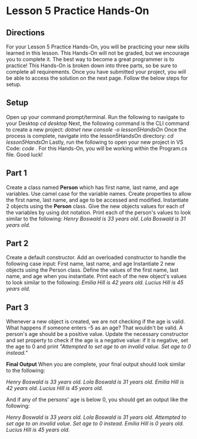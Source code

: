 # Lesson 5 Practice Hands-On

## Directions

For your Lesson 5 Practice Hands-On, you will be practicing your new skills learned in this lesson. This Hands-On will not be graded, but we encourage you to complete it. The best way to become a great programmer is to practice! This Hands-On is broken down into three parts, so be sure to complete all requirements. Once you have submitted your project, you will be able to access the solution on the next page. Follow the below steps for setup.

## Setup

Open up your command prompt/terminal.
Run the following to navigate to your Desktop
_cd desktop_
Next, the following command is the CLI command to create a new project:
_dotnet new console -o lesson5HandsOn_
Once the process is complete, navigate into the lesson5HandsOn directory:
_cd lesson5HandsOn_
Lastly, run the following to open your new project in VS Code:
_code ._
For this Hands-On, you will be working within the Program.cs file. Good luck!

## Part 1

Create a class named **Person** which has first name, last name, and age variables.
Use camel case for the variable names.
Create properties to allow the first name, last name, and age to be accessed and modified.
Instantiate 2 objects using the **Person** class.
Give the new objects values for each of the variables by using dot notation.
Print each of the person's values to look similar to the following:
_Henry Boswald is 33 years old._
_Lola Boswald is 31 years old._

## Part 2

Create a default constructor.
Add an overloaded constructor to handle the following case input:
First name, last name, and age
Instantiate 2 new objects using the Person class.
Define the values of the first name, last name, and age when you instantiate.
Print each of the new object's values to look similar to the following:
_Emilia Hill is 42 years old._
_Lucius Hill is 45 years old._

## Part 3

Whenever a new object is created, we are not checking if the age is valid. What happens if someone enters -5 as an age? That wouldn't be valid. A person's age should be a positive value. Update the necessary constructor and set property to check if the age is a negative value: if it is negative, set the age to 0 and print _"Attempted to set age to an invalid value. Set age to 0 instead."_

**Final Output**
When you are complete, your final output should look similar to the following:

_Henry Boswald is 33 years old._
_Lola Boswald is 31 years old._
_Emilia Hill is 42 years old._
_Lucius Hill is 45 years old._

And if any of the persons' age is below 0, you should get an output like the following:

_Henry Boswald is 33 years old._
_Lola Boswald is 31 years old._
_Attempted to set age to an invalid value. Set age to 0 instead._
_Emilia Hill is 0 years old._
_Lucius Hill is 45 years old._
